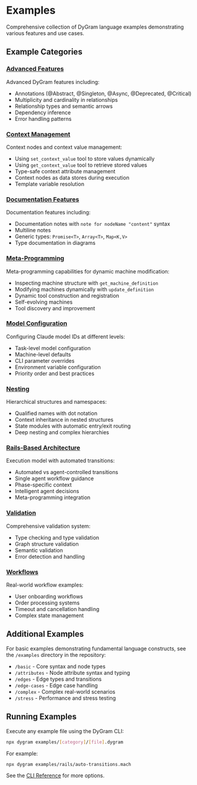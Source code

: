 # Examples

Comprehensive collection of DyGram language examples demonstrating various features and use cases.

## Example Categories

### [Advanced Features](advanced.md)
Advanced DyGram features including:
- Annotations (@Abstract, @Singleton, @Async, @Deprecated, @Critical)
- Multiplicity and cardinality in relationships
- Relationship types and semantic arrows
- Dependency inference
- Error handling patterns

### [Context Management](context.md)
Context nodes and context value management:
- Using `set_context_value` tool to store values dynamically
- Using `get_context_value` tool to retrieve stored values
- Type-safe context attribute management
- Context nodes as data stores during execution
- Template variable resolution

### [Documentation Features](documentation.md)
Documentation features including:
- Documentation notes with `note for nodeName "content"` syntax
- Multiline notes
- Generic types: `Promise<T>`, `Array<T>`, `Map<K,V>`
- Type documentation in diagrams

### [Meta-Programming](meta-programming.md)
Meta-programming capabilities for dynamic machine modification:
- Inspecting machine structure with `get_machine_definition`
- Modifying machines dynamically with `update_definition`
- Dynamic tool construction and registration
- Self-evolving machines
- Tool discovery and improvement

### [Model Configuration](model-configuration.md)
Configuring Claude model IDs at different levels:
- Task-level model configuration
- Machine-level defaults
- CLI parameter overrides
- Environment variable configuration
- Priority order and best practices

### [Nesting](nesting.md)
Hierarchical structures and namespaces:
- Qualified names with dot notation
- Context inheritance in nested structures
- State modules with automatic entry/exit routing
- Deep nesting and complex hierarchies

### [Rails-Based Architecture](rails.md)
Execution model with automated transitions:
- Automated vs agent-controlled transitions
- Single agent workflow guidance
- Phase-specific context
- Intelligent agent decisions
- Meta-programming integration

### [Validation](validation.md)
Comprehensive validation system:
- Type checking and type validation
- Graph structure validation
- Semantic validation
- Error detection and handling

### [Workflows](workflows.md)
Real-world workflow examples:
- User onboarding workflows
- Order processing systems
- Timeout and cancellation handling
- Complex state management

## Additional Examples

For basic examples demonstrating fundamental language constructs, see the `/examples` directory in the repository:
- `/basic` - Core syntax and node types
- `/attributes` - Node attribute syntax and typing
- `/edges` - Edge types and transitions
- `/edge-cases` - Edge case handling
- `/complex` - Complex real-world scenarios
- `/stress` - Performance and stress testing

## Running Examples

Execute any example file using the DyGram CLI:

```bash
npx dygram examples/[category]/[file].dygram
```

For example:
```bash
npx dygram examples/rails/auto-transitions.mach
```

See the [CLI Reference](../reference/cli-reference.md) for more options.
